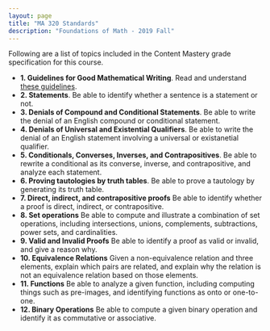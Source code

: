 ```yaml
---
layout: page
title: "MA 320 Standards"
description: "Foundations of Math - 2019 Fall"
---
```


Following are a list of topics included in the
Content Mastery grade specification for this course.

- **1. Guidelines for Good Mathematical Writing**. 
  Read and understand [these guidelines](../pdf/good-math-writing.pdf).
- **2. Statements**.
  Be able to identify whether a sentence is a statement or not.
- **3. Denials of Compound and Conditional Statements**.
  Be able to write the denial of an English compound or conditional statement.
- **4. Denials of Universal and Existential Qualifiers**.
  Be able to write the denial of an English statement involving a
  universal or existanetial qualifier.
- **5. Conditionals, Converses, Inverses, and Contrapositives**.
  Be able to rewrite a conditional as its converse, inverse, and contrapositive,
  and analyze each statement. 
- **6. Proving tautologies by truth tables**.
  Be able to prove a tautology by generating its truth table.
- **7. Direct, indirect, and contrapositive proofs**
  Be able to identify whether a proof is direct, indirect, or contrapositive.
- **8. Set operations**
  Be able to compute and illustrate a combination of set operations, including intersections,
  unions, complements, subtractions, power sets, and cardinalities.
- **9. Valid and Invalid Proofs**
  Be able to identify a proof as valid or invalid, and give a reason why.
- **10. Equivalence Relations**
  Given a non-equivalence relation and three elements, explain which pairs are related, and 
  explain why the relation is not an equivalence relation based on those elements.
- **11. Functions**
  Be able to analyze a given function, including computing things such as pre-images,
  and identifying functions as onto or one-to-one.
- **12. Binary Operations**
  Be able to compute a given binary operation and identify it as commutative or associative. 
